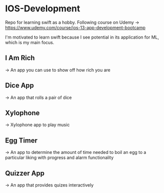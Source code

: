 # IOS-Development
Repo for learning swift as a hobby. Following course on Udemy -> https://www.udemy.com/course/ios-13-app-development-bootcamp

I'm motivated to learn swift because I see potential in its application for ML, which is my main focus.

## I Am Rich
-> An app you can use to show off how rich you are

## Dice App
-> An app that rolls a pair of dice 

## Xylophone
-> Xylophone app to play music

## Egg Timer
-> An app to determine the amount of time needed to boil an egg to a particular liking with progress and alarm functionality

## Quizzer App 
-> An app that provides quizes interactively 
